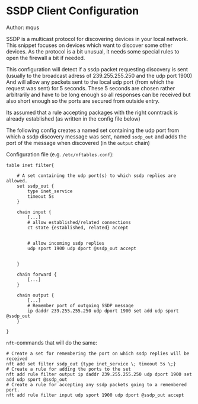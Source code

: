 # SSDP Client Configuration

Author: mqus

SSDP is a multicast protocol for discovering devices in your local network.
This snippet focuses on devices which want to discover some other devices.
As the protocol is a bit unusual, it needs some special rules to open the firewall a bit if needed.

This configuration will detect if a ssdp packet requesting discovery is sent 
(usually to the broadcast adress of 239.255.255.250 and the udp port 1900) 
And will allow any packets sent to the local udp port (from which the request was sent) for 5 seconds.
These 5 seconds are chosen rather arbitrarily and have to be long enough so all responses can be received but also short 
enough so the ports are secured from outside entry.

Its assumed that a rule accepting packages with the right conntrack is already established 
(as written in the config file below)

The following config creates a named set containing the udp port from which a ssdp discovery 
message was sent, named `ssdp_out` and adds the port of the message when discovered (in the `output` chain)

Configuration file (e.g. `/etc/nftables.conf`):
```
table inet filter{

	# A set containing the udp port(s) to which ssdp replies are allowed.
	set ssdp_out {
		type inet_service
		timeout 5s
	}

	chain input {
		[...]
		# allow established/related connections
		ct state {established, related} accept

		
		# allow incoming ssdp replies
		udp sport 1900 udp dport @ssdp_out accept
		

	}
	
	chain forward {
		[...]
	}
	
	chain output {
		[...]
		# Remember port of outgoing SSDP message
		ip daddr 239.255.255.250 udp dport 1900 set add udp sport @ssdp_out
	}

}
```
`nft`-commands that will do the same:

```
# Create a set for remembering the port on which ssdp replies will be received
nft add set filter ssdp_out {type inet_service \; timeout 5s \;}
# Create a rule for adding the ports to the set
nft add rule filter output ip daddr 239.255.255.250 udp dport 1900 set add udp sport @ssdp_out 
# Create a rule for accepting any ssdp packets going to a remembered port.
nft add rule filter input udp sport 1900 udp dport @ssdp_out accept
```